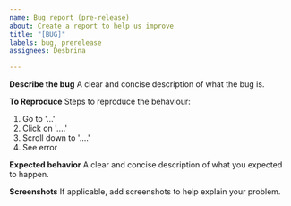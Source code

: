 ```yaml
---
name: Bug report (pre-release)
about: Create a report to help us improve
title: "[BUG]"
labels: bug, prerelease
assignees: Desbrina

---
```


**Describe the bug**
A clear and concise description of what the bug is.

**To Reproduce**
Steps to reproduce the behaviour:
1. Go to '...'
2. Click on '....'
3. Scroll down to '....'
4. See error

**Expected behavior**
A clear and concise description of what you expected to happen.

**Screenshots**
If applicable, add screenshots to help explain your problem.

